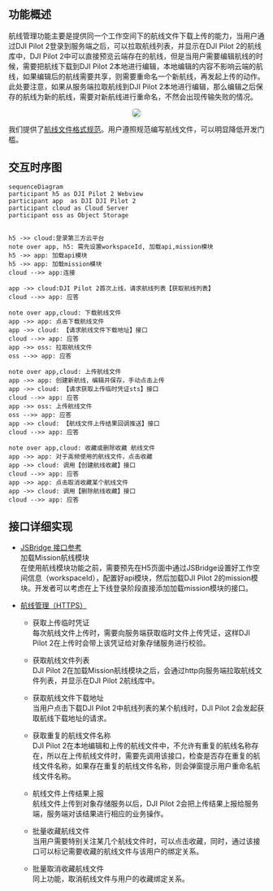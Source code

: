 
## 功能概述

航线管理功能主要是提供同一个工作空间下的航线文件下载上传的能力，当用户通过DJI Pilot 2登录到服务端之后，可以拉取航线列表，并显示在DJI Pilot 2的航线库中，DJI Pilot 2中可以直接预览云端存在的航线，但是当用户需要编辑航线的时候，需要把航线下载到DJI Pilot 2本地进行编辑，本地编辑的内容不影响云端的航线，如果编辑后的航线需要共享，则需要重命名一个新航线，再发起上传的动作。此处要注意，如果从服务端拉取航线到DJI Pilot 2本地进行编辑，那么编辑之后保存的航线为新的航线，需要对新航线进行重命名，不然会出现传输失败的情况。

<center>    <img style="border-radius: 0.3125em;    box-shadow: 0 2px 4px 0 rgba(34,36,38,.12),0 2px 10px 0 rgba(34,36,38,.08);"     src="https://terra-1-g.djicdn.com/84f990b0bbd145e6a3930de0c55d3b2b/admin/doc/ba31cd11-5a7c-4a03-8384-40cc80d66226.png">    <br>     </center>

我们提供了[航线文件格式规范](https://developer.dji.com/doc/cloud-api-tutorial/cn/feature-set/dji-wpml/overview.html)。用户遵照规范编写航线文件，可以明显降低开发门槛。

## 交互时序图

```mermaid
sequenceDiagram
participant h5 as DJI Pilot 2 Webview
participant app  as DJI DJI Pilot 2
participant cloud as Cloud Server
participant oss as Object Storage


h5 ->> cloud:登录第三方云平台
note over app, h5: 需先设置workspaceId, 加载api,mission模块 
h5 ->> app: 加载api模块 
h5 ->> app: 加载mission模块
cloud -->> app:连接

app ->> cloud:DJI Pilot 2首次上线，请求航线列表【获取航线列表】
cloud -->> app: 应答

note over app,cloud: 下载航线文件
app ->> app: 点击下载航线文件
app ->> cloud: 【请求航线文件下载地址】接口
cloud -->> app: 应答
app ->> oss: 拉取航线文件
oss -->> app: 应答

note over app,cloud: 上传航线文件
app ->> app: 创建新航线，编辑并保存，手动点击上传
app ->> cloud: 【请求获取上传临时凭证sts】接口
cloud -->> app: 应答
app ->> oss: 上传航线文件
oss -->> app: 应答
app ->> cloud: 【航线文件上传结果回调推送】接口
cloud -->> app: 应答

note over app,cloud: 收藏或删除收藏 航线文件
app ->> app: 对于高频使用的航线文件，点击收藏
app ->> cloud: 调用【创建航线收藏】接口
cloud -->> app: 应答
app ->> app: 点击取消收藏某个航线文件
app ->> cloud: 调用【删除航线收藏】接口
cloud -->> app: 应答

```



## 接口详细实现

* [JSBridge 接口参考](https://developer.dji.com/doc/cloud-api-tutorial/cn/app-api-reference/jsbridge-api-references.html)<br/>
  加载Mission航线模块<br/>
  在使用航线模块功能之前，需要预先在H5页面中通过JSBridge设置好工作空间信息（workspaceId），配置好api模块，然后加载DJI Pilot 2的mission模块。开发者可以考虑在上下线登录阶段直接添加加载mission模块的接口。

* [航线管理（HTTPS）](https://developer.dji.com/doc/cloud-api-tutorial/cn/server-api-reference/https/waypoint-management/obtain-waypointfile-list.html)
  * 获取上传临时凭证<br/>
    每次航线文件上传时，需要向服务端获取临时文件上传凭证，这样DJI Pilot 2在上传时会带上该凭证给对象存储服务进行校验。

  * 获取航线文件列表<br/>
    DJI Pilot 2在加载Mission航线模块之后，会通过http向服务端拉取航线文件列表，并显示在DJI Pilot 2航线库中。

  * 获取航线文件下载地址<br/>
    当用户点击下载DJI Pilot 2中航线列表的某个航线时，DJI Pilot 2会发起获取航线下载地址的请求。

  * 获取重复的航线文件名称<br/>
    DJI Pilot 2在本地编辑和上传的航线文件中，不允许有重复的航线名称存在，所以在上传航线文件时，需要先调用该接口，检查是否存在重复的航线文件名称，如果存在重复的航线文件名称，则会弹窗提示用户重命名航线文件名称。

  * 航线文件上传结果上报<br/>
    航线文件上传到对象存储服务以后，DJI Pilot 2会把上传结果上报给服务端，服务端对该结果进行相应的业务操作。

  * 批量收藏航线文件<br/>
    当用户需要特别关注某几个航线文件时，可以点击收藏，同时，通过该接口可以标记需要收藏的航线文件与该用户的绑定关系。

  * 批量取消收藏航线文件<br/>
    同上功能，取消航线文件与用户的收藏绑定关系。
